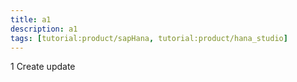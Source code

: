```yaml
---
title: a1
description: a1
tags: [tutorial:product/sapHana, tutorial:product/hana_studio]
---
```

1
Create
update
